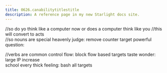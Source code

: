 ```yaml
---
title: 0626.canabilitytitlestitle
description: A reference page in my new Starlight docs site.
---
```

//so do yo think like a computer now or does a computer think like you 
//this will convert to acts  
//so nouns are special
heavenly judge: remove counter target
powerful question: 

//verbs are common
control flow: block flow based targets 
taste wonder: large IP increase  
school every thick feeling: bash all targets 
